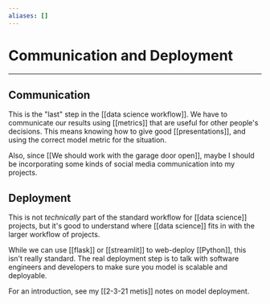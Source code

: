 ```yaml
---
aliases: []
---
```

# Communication and Deployment
---
## Communication
This is the "last" step in the [[data science workflow]]. We have to communicate our results using [[metrics]] that are useful for other people's decisions. This means knowing how to give good [[presentations]], and using the correct model metric for the situation. 

Also, since [[We should work with the garage door open]], maybe I should be incorporating some kinds of social media communication into my projects. 

## Deployment
This is not *technically* part of the standard workflow for [[data science]] projects, but it's good to understand where [[data science]] fits in with the larger workflow of projects. 

While we can use [[flask]] or [[streamlit]] to web-deploy [[Python]], this isn't really standard. The real deployment step is to talk with software engineers and developers to make sure you model is scalable and deployable. 

For an introduction, see my [[2-3-21 metis]] notes on model deployment. 
